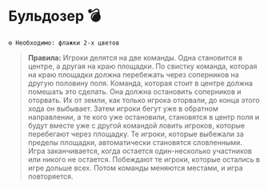 # Бульдозер 💣
```
⚙ Необходимо: флажки 2-х цветов
```
> **Правила:** Игроки делятся на две команды. Одна становится в центре, а другая на краю площадки. По свистку команда, которая на краю площадки должна перебежать через соперников на другую половину поля. Команда, которая стоит в центре должна помешать это сделать. Она должна остановить соперников и оторвать. Их от земли, как только игрока оторвали, до конца этого хода он выбывает. Затем игроки бегут уже в обратном направлении, а те кого уже остановили, становятся в центр поля и будут вместе уже с другой командой ловить игроков, которые перебегают через площадку. Те игроки, которые выбежали за пределы площадки, автоматически становятся словленными. Игра заканчивается, когда остается один-несколько участников или никого не остается. Побеждают те игроки, которые остались в игре дольше всех. Потом команды меняются местами, и игра повторяется.